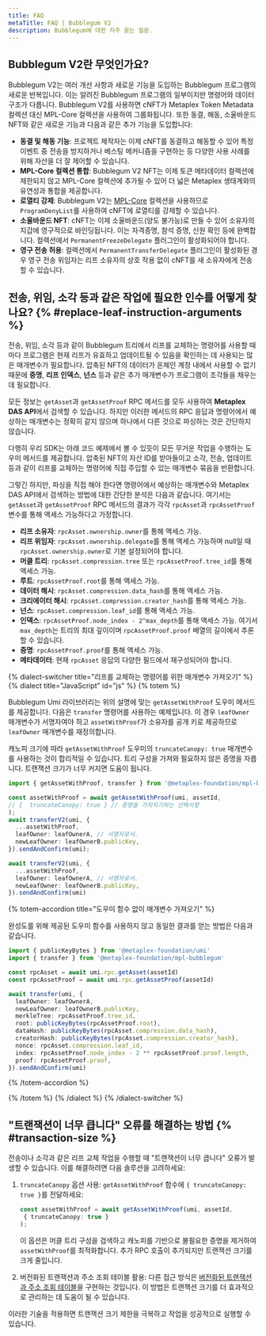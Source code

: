 ```yaml
---
title: FAQ
metaTitle: FAQ | Bubblegum V2
description: Bubblegum에 대한 자주 묻는 질문.
---
```


## Bubblegum V2란 무엇인가요?

Bubblegum V2는 여러 개선 사항과 새로운 기능을 도입하는 Bubblegum 프로그램의 새로운 반복입니다.
이는 알려진 Bubblegum 프로그램의 일부이지만 명령어와 데이터 구조가 다릅니다.
Bubblegum V2를 사용하면 cNFT가 Metaplex Token Metadata 컬렉션 대신 MPL-Core 컬렉션을 사용하여 그룹화됩니다. 또한 동결, 해동, 소울바운드 NFT와 같은 새로운 기능과 다음과 같은 추가 기능을 도입합니다:
- **동결 및 해동 기능**: 프로젝트 제작자는 이제 cNFT를 동결하고 해동할 수 있어 특정 이벤트 중 전송을 방지하거나 베스팅 메커니즘을 구현하는 등 다양한 사용 사례를 위해 자산을 더 잘 제어할 수 있습니다.
- **MPL-Core 컬렉션 통합**: Bubblegum V2 NFT는 이제 토큰 메타데이터 컬렉션에 제한되지 않고 MPL-Core 컬렉션에 추가될 수 있어 더 넓은 Metaplex 생태계와의 유연성과 통합을 제공합니다.
- **로열티 강제**: Bubblegum V2는 [MPL-Core](https://docs.metaplex.com/core/overview) 컬렉션을 사용하므로 `ProgramDenyList`를 사용하여 cNFT에 로열티를 강제할 수 있습니다.
- **소울바운드 NFT**: cNFT는 이제 소울바운드(양도 불가능)로 만들 수 있어 소유자의 지갑에 영구적으로 바인딩됩니다. 이는 자격증명, 참석 증명, 신원 확인 등에 완벽합니다. 컬렉션에서 `PermanentFreezeDelegate` 플러그인이 활성화되어야 합니다.
- **영구 전송 허용**: 컬렉션에서 `PermanentTransferDelegate` 플러그인이 활성화된 경우 영구 전송 위임자는 리프 소유자의 상호 작용 없이 cNFT를 새 소유자에게 전송할 수 있습니다.

## 전송, 위임, 소각 등과 같은 작업에 필요한 인수를 어떻게 찾나요? {% #replace-leaf-instruction-arguments %}

전송, 위임, 소각 등과 같이 Bubblegum 트리에서 리프를 교체하는 명령어를 사용할 때마다 프로그램은 현재 리프가 유효하고 업데이트될 수 있음을 확인하는 데 사용되는 많은 매개변수가 필요합니다. 압축된 NFT의 데이터가 온체인 계정 내에서 사용할 수 없기 때문에 **증명**, **리프 인덱스**, **넌스** 등과 같은 추가 매개변수가 프로그램이 조각들을 채우는 데 필요합니다.

모든 정보는 `getAsset`과 `getAssetProof` RPC 메서드를 모두 사용하여 **Metaplex DAS API**에서 검색할 수 있습니다. 하지만 이러한 메서드의 RPC 응답과 명령어에서 예상하는 매개변수는 정확히 같지 않으며 하나에서 다른 것으로 파싱하는 것은 간단하지 않습니다.

다행히 우리 SDK는 아래 코드 예제에서 볼 수 있듯이 모든 무거운 작업을 수행하는 도우미 메서드를 제공합니다. 압축된 NFT의 자산 ID를 받아들이고 소각, 전송, 업데이트 등과 같이 리프를 교체하는 명령어에 직접 주입할 수 있는 매개변수 묶음을 반환합니다.

그렇긴 하지만, 파싱을 직접 해야 한다면 명령어에서 예상하는 매개변수와 Metaplex DAS API에서 검색하는 방법에 대한 간단한 분석은 다음과 같습니다. 여기서는 `getAsset`과 `getAssetProof` RPC 메서드의 결과가 각각 `rpcAsset`과 `rpcAssetProof` 변수를 통해 액세스 가능하다고 가정합니다.

- **리프 소유자**: `rpcAsset.ownership.owner`를 통해 액세스 가능.
- **리프 위임자**: `rpcAsset.ownership.delegate`를 통해 액세스 가능하며 null일 때 `rpcAsset.ownership.owner`로 기본 설정되어야 합니다.
- **머클 트리**: `rpcAsset.compression.tree` 또는 `rpcAssetProof.tree_id`를 통해 액세스 가능.
- **루트**: `rpcAssetProof.root`를 통해 액세스 가능.
- **데이터 해시**: `rpcAsset.compression.data_hash`를 통해 액세스 가능.
- **크리에이터 해시**: `rpcAsset.compression.creator_hash`를 통해 액세스 가능.
- **넌스**: `rpcAsset.compression.leaf_id`를 통해 액세스 가능.
- **인덱스**: `rpcAssetProof.node_index - 2^max_depth`를 통해 액세스 가능. 여기서 `max_depth`는 트리의 최대 깊이이며 `rpcAssetProof.proof` 배열의 길이에서 추론할 수 있습니다.
- **증명**: `rpcAssetProof.proof`를 통해 액세스 가능.
- **메타데이터**: 현재 `rpcAsset` 응답의 다양한 필드에서 재구성되어야 합니다.

{% dialect-switcher title="리프를 교체하는 명령어를 위한 매개변수 가져오기" %}
{% dialect title="JavaScript" id="js" %}
{% totem %}

Bubblegum Umi 라이브러리는 위의 설명에 맞는 `getAssetWithProof` 도우미 메서드를 제공합니다. 다음은 `transfer` 명령어를 사용하는 예제입니다. 이 경우 `leafOwner` 매개변수가 서명자여야 하고 `assetWithProof`가 소유자를 공개 키로 제공하므로 `leafOwner` 매개변수를 재정의합니다.

캐노피 크기에 따라 `getAssetWithProof` 도우미의 `truncateCanopy: true` 매개변수를 사용하는 것이 합리적일 수 있습니다. 트리 구성을 가져와 필요하지 않은 증명을 자릅니다. 트랜잭션 크기가 너무 커지면 도움이 됩니다.

```ts
import { getAssetWithProof, transfer } from '@metaplex-foundation/mpl-bubblegum'

const assetWithProof = await getAssetWithProof(umi, assetId, 
// {  truncateCanopy: true } // 증명을 가지치기하는 선택사항 
);
await transferV2(umi, {
  ...assetWithProof,
  leafOwner: leafOwnerA, // 서명자로서.
  newLeafOwner: leafOwnerB.publicKey,
}).sendAndConfirm(umi);

await transferV2(umi, {
  ...assetWithProof,
  leafOwner: leafOwnerA, // 서명자로서.
  newLeafOwner: leafOwnerB.publicKey,
}).sendAndConfirm(umi)
```

{% totem-accordion title="도우미 함수 없이 매개변수 가져오기" %}

완성도를 위해 제공된 도우미 함수를 사용하지 않고 동일한 결과를 얻는 방법은 다음과 같습니다.

```ts
import { publicKeyBytes } from '@metaplex-foundation/umi'
import { transfer } from '@metaplex-foundation/mpl-bubblegum'

const rpcAsset = await umi.rpc.getAsset(assetId)
const rpcAssetProof = await umi.rpc.getAssetProof(assetId)

await transfer(umi, {
  leafOwner: leafOwnerA,
  newLeafOwner: leafOwnerB.publicKey,
  merkleTree: rpcAssetProof.tree_id,
  root: publicKeyBytes(rpcAssetProof.root),
  dataHash: publicKeyBytes(rpcAsset.compression.data_hash),
  creatorHash: publicKeyBytes(rpcAsset.compression.creator_hash),
  nonce: rpcAsset.compression.leaf_id,
  index: rpcAssetProof.node_index - 2 ** rpcAssetProof.proof.length,
  proof: rpcAssetProof.proof,
}).sendAndConfirm(umi)
```

{% /totem-accordion %}

{% /totem %}
{% /dialect %}
{% /dialect-switcher %}

## "트랜잭션이 너무 큽니다" 오류를 해결하는 방법 {% #transaction-size %}

전송이나 소각과 같은 리프 교체 작업을 수행할 때 "트랜잭션이 너무 큽니다" 오류가 발생할 수 있습니다. 이를 해결하려면 다음 솔루션을 고려하세요:

1. `truncateCanopy` 옵션 사용:
   `getAssetWithProof` 함수에 `{ truncateCanopy: true }`를 전달하세요:

   ```ts
   const assetWithProof = await getAssetWithProof(umi, assetId, 
    { truncateCanopy: true }
   );
   ```

   이 옵션은 머클 트리 구성을 검색하고 캐노피를 기반으로 불필요한 증명을 제거하여 `assetWithProof`를 최적화합니다. 추가 RPC 호출이 추가되지만 트랜잭션 크기를 크게 줄입니다.

2. 버전화된 트랜잭션과 주소 조회 테이블 활용:
   다른 접근 방식은 [버전화된 트랜잭션과 주소 조회 테이블](https://developers.metaplex.com/umi/toolbox/address-lookup-table)을 구현하는 것입니다. 이 방법은 트랜잭션 크기를 더 효과적으로 관리하는 데 도움이 될 수 있습니다.

이러한 기술을 적용하면 트랜잭션 크기 제한을 극복하고 작업을 성공적으로 실행할 수 있습니다.